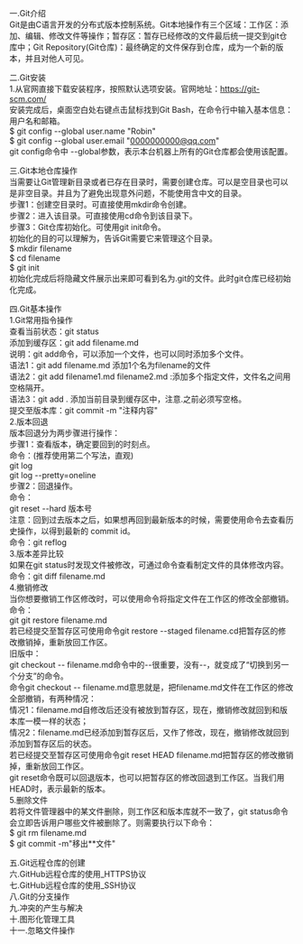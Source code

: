 一.Git介绍  
Git是由C语言开发的分布式版本控制系统。Git本地操作有三个区域：工作区：添加、编辑、修改文件等操作；暂存区：暂存已经修改的文件最后统一提交到git仓库中；Git Repository(Git仓库)：最终确定的文件保存到仓库，成为一个新的版本，并且对他人可见。  

二.Git安装    
1.从官网直接下载安装程序，按照默认选项安装。官网地址：https://git-scm.com/  
安装完成后，桌面空白处右键点击鼠标找到Git Bash，在命令行中输入基本信息：用户名和邮箱。  
$ git config --global user.name "Robin"  
$ git config --global user.email "0000000000@qq.com"  
git config命令中 --global参数，表示本台机器上所有的Git仓库都会使用该配置。  

三.Git本地仓库操作  
当需要让Git管理新目录或者已存在目录时，需要创建仓库。可以是空目录也可以是非空目录。并且为了避免出现意外问题，不能使用含中文的目录。    
步骤1：创建空目录时。可直接使用mkdir命令创建。  
步骤2：进入该目录。可直接使用cd命令到该目录下。  
步骤3：Git仓库初始化。可使用git init命令。  
初始化的目的可以理解为，告诉Git需要它来管理这个目录。  
$ mkdir filename  
$ cd filename  
$ git init  
初始化完成后将隐藏文件展示出来即可看到名为.git的文件。此时git仓库已经初始化完成。  

四.Git基本操作  
1.Git常用指令操作  
查看当前状态：git status  
添加到缓存区：git add filename.md  
说明：git add命令，可以添加一个文件，也可以同时添加多个文件。  
语法1：git add filename.md 添加1个名为filename的文件  
语法2：git add filename1.md filename2.md :添加多个指定文件，文件名之间用空格隔开。  
语法3：git add . 添加当前目录到缓存区中，注意.之前必须写空格。  
提交至版本库：git commit -m "注释内容"  
2.版本回退  
版本回退分为两步骤进行操作：  
步骤1：查看版本，确定要回到的时刻点。  
命令：(推荐使用第二个写法，直观)  
git log  
git log --pretty=oneline  
步骤2：回退操作。  
命令：  
git reset --hard 版本号  
注意：回到过去版本之后，如果想再回到最新版本的时候，需要使用命令去查看历史操作，以得到最新的 commit id。  
命令：git reflog  
3.版本差异比较  
如果在git status时发现文件被修改，可通过命令查看制定文件的具体修改内容。  
命令：git diff filename.md  
4.撤销修改  
当你想要撤销工作区修改时，可以使用命令将指定文件在工作区的修改全部撤销。  
命令：  
git git restore filename.md  
若已经提交至暂存区可使用命令git restore --staged filename.cd把暂存区的修改撤销掉，重新放回工作区。  
旧版中：  
git checkout -- filename.md命令中的--很重要，没有--，就变成了“切换到另一个分支”的命令。  
命令git checkout -- filename.md意思就是，把filename.md文件在工作区的修改全部撤销，有两种情况：  
情况1：filename.md自修改后还没有被放到暂存区，现在，撤销修改就回到和版本库一模一样的状态；  
情况2：filename.md已经添加到暂存区后，又作了修改，现在，撤销修改就回到添加到暂存区后的状态。  
若已经提交至暂存区可使用命令git reset HEAD filename.md把暂存区的修改撤销掉，重新放回工作区。  
git reset命令既可以回退版本，也可以把暂存区的修改回退到工作区。当我们用HEAD时，表示最新的版本。  
5.删除文件  
若将文件管理器中的某文件删除，则工作区和版本库就不一致了，git status命令会立即告诉用户哪些文件被删除了。则需要执行以下命令：  
$ git rm filename.md  
$ git commit -m"移出**文件"  

五.Git远程仓库的创建  
六.GitHub远程仓库的使用_HTTPS协议  
七.GitHub远程仓库的使用_SSH协议  
八.Git的分支操作  
九.冲突的产生与解决  
十.图形化管理工具  
十一.忽略文件操作
